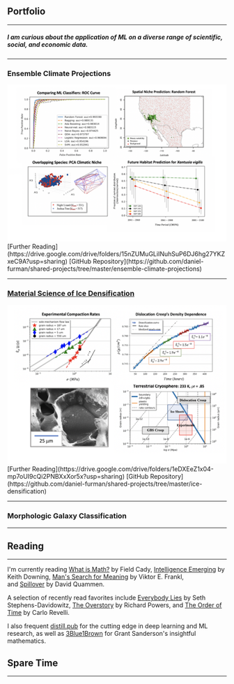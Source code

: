 ## Portfolio
---
##### I am curious about the application of ML on a diverse range of scientific, social, and economic data. 
---

### Ensemble Climate Projections
<img src="images/sdm.png?raw=true"/>
[Further Reading](https://drive.google.com/drive/folders/15nZUMuGLiINuhSuP6DJ6hg27YKZxeC9A?usp=sharing) <break><break>
[GitHub Repository](https://github.com/daniel-furman/shared-projects/tree/master/ensemble-climate-projections)

---
### [Material Science of Ice Densification](ice-dense_page.md)
<img src="images/ice-dens.png?raw=true"/>
[Further Reading](https://drive.google.com/drive/folders/1eDXEeZ1x04-mp7oUI9cQi2PNBXxXor5x?usp=sharing) <break><break>
[GitHub Repository](https://github.com/daniel-furman/shared-projects/tree/master/ice-densification)

---
### Morphologic Galaxy Classification
---

## Reading
---
I'm currently reading [What is Math?](https://books.google.com/books/about/What_Is_Math.html?id=p5zFsgEACAAJ) by Field Cady, [Intelligence Emerging](https://www.google.com/books/edition/Intelligence_Emerging/k5jBCQAAQBAJ?hl=en&gbpv=0) by Keith Downing, [Man's Search for Meaning](https://books.google.com/books/about/Man_s_Search_for_Meaning.html?id=K2AvZmco3E0C) by Viktor E. Frankl, and [Spillover](https://www.google.com/books/edition/Spillover_Animal_Infections_and_the_Next/ezeIZReBMt4C?hl=en&gbpv=0) by David Quammen. <break><break>

A selection of recently read favorites include [Everybody Lies](https://www.google.com/books/edition/Everybody_Lies/hy5bCwAAQBAJ?hl=en&gbpv=0) by Seth Stephens-Davidowitz, [The Overstory](https://www.google.com/books/edition/The_Overstory_A_Novel/_zQsDwAAQBAJ?hl=en&gbpv=0) by Richard Powers, and [The Order of Time](https://www.google.com/books/edition/The_Order_of_Time/POi9DwAAQBAJ?hl=en&gbpv=0) by Carlo Revelli.<break><break>

I also frequent [distill.pub](https://distill.pub/) for the cutting edge in deep learning and ML research, as well as [3Blue1Brown](https://www.youtube.com/channel/UCYO_jab_esuFRV4b17AJtAw) for Grant Sanderson's insightful mathematics.

## Spare Time
---









